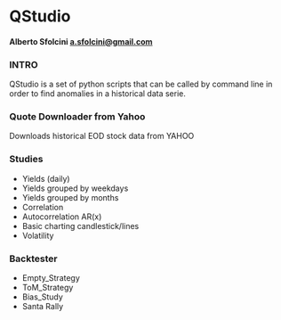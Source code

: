 # QStudio
#### Alberto Sfolcini <a.sfolcini@gmail.com>

### INTRO
QStudio is a set of python scripts that can be called by command line in order to find anomalies in a historical data serie.

### Quote Downloader from Yahoo
Downloads historical EOD stock data from YAHOO

### Studies
+ Yields (daily)
+ Yields grouped by weekdays
+ Yields grouped by months
+ Correlation
+ Autocorrelation AR(x)
+ Basic charting candlestick/lines
+ Volatility


### Backtester
+ Empty_Strategy
+ ToM_Strategy
+ Bias_Study
+ Santa Rally

